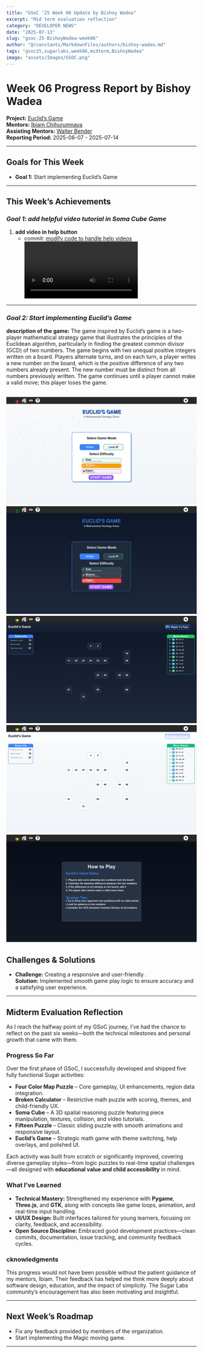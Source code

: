 ```yaml
---
title: "GSoC ’25 Week 06 Update by Bishoy Wadea"
excerpt: "Mid term evaluation reflection"
category: "DEVELOPER NEWS"
date: "2025-07-13"
slug: "gsoc-25-BishoyWadea-week06"
author: "@/constants/MarkdownFiles/authors/bishoy-wadea.md"
tags: "gsoc25,sugarlabs,week06,midterm,BishoyWadea"
image: "assets/Images/GSOC.png"
---
```


<!-- markdownlint-disable -->

# Week 06 Progress Report by Bishoy Wadea

**Project:** [Euclid’s Game](https://github.com/Bishoywadea/Euclid-s-Game)  
**Mentors:** [Ibiam Chihurumnaya](https://github.com/chimosky)  
**Assisting Mentors:** [Walter Bender](https://github.com/walterbender/)  
**Reporting Period:** 2025-06-07 - 2025-07-14 

---

## Goals for This Week

- **Goal 1:** Start implementing Euclid’s Game
---

## This Week’s Achievements

### *Goal 1: add helpful video tutorial in Soma Cube Game*

1. **add video in help button**  
   - commit: [modify code to handle help videos](https://github.com/Bishoywadea/Soma-Cube/commit/63a7daaa8009f5f54791cdf9081e765846135f70)
![illistration tutorial video](https://github.com/Bishoywadea/Soma-Cube/blob/main/help.mp4)
---

### *Goal 2: Start implementing Euclid’s Game*

**description of the game:**
The game inspired by Euclid’s game is a two-player mathematical strategy game
that illustrates the principles of the Euclidean algorithm, particularly in finding the
greatest common divisor (GCD) of two numbers. The game begins with two unequal
positive integers written on a board. Players alternate turns, and on each turn, a
player writes a new number on the board, which is the positive difference of any two
numbers already present. The new number must be distinct from all numbers
previously written. The game continues until a player cannot make a valid move; this
player loses the game.

![menu light theme](https://github.com/Bishoywadea/Euclid-s-Game/blob/main/screenshots/01.png?raw=true)
![menu dark theme](https://github.com/Bishoywadea/Euclid-s-Game/blob/main/screenshots/02.png?raw=true)
![game play dark theme](https://github.com/Bishoywadea/Euclid-s-Game/blob/main/screenshots/05.png?raw=true)
![game play light theme](https://github.com/Bishoywadea/Euclid-s-Game/blob/main/screenshots/04.png?raw=true)
![help panel](https://github.com/Bishoywadea/Euclid-s-Game/blob/main/screenshots/06.png?raw=true)
---

## Challenges & Solutions

- **Challenge:** Creating a responsive and user-friendly .  
  **Solution:** Implemented smooth game play logic to ensure accuracy and a satisfying user experience.
---

## Midterm Evaluation Reflection

As I reach the halfway point of my GSoC journey, I’ve had the chance to reflect on the past six weeks—both the technical milestones and personal growth that came with them.

### Progress So Far
Over the first phase of GSoC, I successfully developed and shipped five fully functional Sugar activities:
- **Four Color Map Puzzle** – Core gameplay, UI enhancements, region data integration.
- **Broken Calculator** – Restrictive math puzzle with scoring, themes, and child-friendly UX.
- **Soma Cube** – A 3D spatial reasoning puzzle featuring piece manipulation, textures, collision, and video tutorials.
- **Fifteen Puzzle** – Classic sliding puzzle with smooth animations and responsive layout.
- **Euclid’s Game** – Strategic math game with theme switching, help overlays, and polished UI.

Each activity was built from scratch or significantly improved, covering diverse gameplay styles—from logic puzzles to real-time spatial challenges—all designed with **educational value and child accessibility** in mind.

### What I’ve Learned
- **Technical Mastery:** Strengthened my experience with **Pygame**, **Three.js**, and **GTK**, along with concepts like game loops, animation, and real-time input handling.
- **UI/UX Design:** Built interfaces tailored for young learners, focusing on clarity, feedback, and accessibility.
- **Open Source Discipline:** Embraced good development practices—clean commits, documentation, issue tracking, and community feedback cycles.

### cknowledgments
This progress would not have been possible without the patient guidance of my mentors, Ibiam. Their feedback has helped me think more deeply about software design, education, and the impact of simplicity. The Sugar Labs community’s encouragement has also been motivating and insightful.


---

## Next Week’s Roadmap

- Fix any feedback provided by members of the organization.  
- Start implementing the Magic moving game.
---
